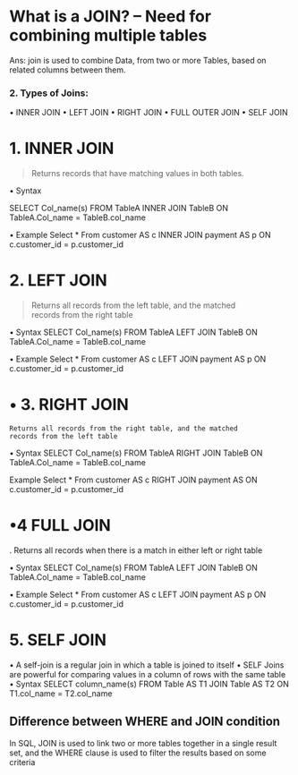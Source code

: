 # What is a JOIN? – Need for combining multiple tables
Ans: join is used to combine Data, from  two or more  Tables, based on related columns between them.

### 2.  Types of Joins:
  •	INNER JOIN
  •	LEFT JOIN
  •	RIGHT JOIN
  •	FULL OUTER JOIN 
  • SELF JOIN

# 1. INNER JOIN 
> Returns records that have matching values in both tables.

•	Syntax

   SELECT Col_name(s)
   FROM  TableA
   INNER JOIN  TableB
   ON TableA.Col_name = TableB.col_name

•	Example 
      Select * 
      From customer AS c
      INNER JOIN payment AS p
      ON c.customer_id = p.customer_id

# 2. LEFT JOIN 
> Returns all records from the left table, and the matched      
  records from the right table

•	Syntax
   SELECT Col_name(s)
   FROM  TableA
   LEFT JOIN  TableB
   ON TableA.Col_name = TableB.col_name

•	Example 
     Select * 
     From customer AS c
     LEFT  JOIN payment AS p
     ON c.customer_id = p.customer_id


# •	3. RIGHT JOIN
    Returns all records from the right table, and the matched          
    records from the left table

• Syntax
   SELECT Col_name(s)
   FROM  TableA
   RIGHT JOIN  TableB
   ON TableA.Col_name = TableB.col_name

Example 
    Select * 
    From customer AS c
    RIGHT JOIN payment AS ON c.customer_id = p.customer_id

# •4	 FULL JOIN
.  Returns all records when there is a match in either  left  or  right table

•	Syntax
   SELECT Col_name(s)
   FROM  TableA
   LEFT JOIN  TableB
   ON TableA.Col_name = TableB.col_name

•	Example 
Select * 
From customer AS c
LEFT  JOIN payment AS p
ON c.customer_id = p.customer_id

# 5. SELF JOIN
•	 A self-join is a regular join in which a table is joined to itself
•	SELF Joins are powerful for comparing values in a column of rows with the same table
•	Syntax 
    SELECT column_name(s)
    FROM Table AS T1
    JOIN Table AS T2
    ON T1.col_name = T2.col_name



## Difference between WHERE and JOIN condition
In SQL, JOIN is used to link two or more tables together in a single result set, 
and the WHERE clause is used to filter the results based on some criteria
